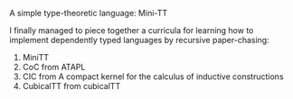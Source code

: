 A simple type-theoretic language: Mini-TT

I finally managed to piece together a curricula for learning how to implement dependently typed languages by recursive paper-chasing:
1. MiniTT
2. CoC from ATAPL
3. CIC from A compact kernel for the calculus of inductive constructions
4. CubicalTT from cubicalTT
